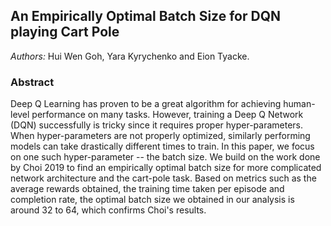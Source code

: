 ## An Empirically Optimal Batch Size for DQN playing Cart Pole

*Authors:* Hui Wen Goh, Yara Kyrychenko and Eion Tyacke.

### Abstract

Deep Q Learning has proven to be a great algorithm for achieving human-level performance on many tasks. However, training a Deep Q Network (DQN) successfully is tricky since it requires proper hyper-parameters. When hyper-parameters are not properly optimized, similarly performing models can take drastically different times to train. In this paper, we focus on one such hyper-parameter -- the batch size. We build on the work done by Choi 2019 to find an empirically optimal batch size for more complicated network architecture and the cart-pole task. Based on metrics such as the average rewards obtained, the training time taken per episode and completion rate, the optimal batch size we obtained in our analysis is around 32 to 64, which confirms Choi's results.
